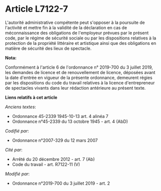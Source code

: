 # Article L7122-7

L'autorité administrative compétente peut s'opposer à la poursuite de l'activité et mettre fin à la validité de la
déclaration en cas de méconnaissance des obligations de l'employeur prévues par le présent code, par le régime de sécurité
sociale ou par les dispositions relatives à la protection de la propriété littéraire et artistique ainsi que des obligations
en matière de sécurité des lieux de spectacle.

**Nota:**

Conformément à l'article 6 de l'ordonnance n° 2019-700 du 3 juillet 2019, les demandes de licence et de renouvellement de
licence, déposées avant la date d'entrée en vigueur de la présente ordonnance, demeurent régies par les dispositions du code
du travail relatives à la licence d'entrepreneur de spectacles vivants dans leur rédaction antérieure au présent texte.

**Liens relatifs à cet article**

_Anciens textes_:

  - Ordonnance 45-2339 1945-10-13 art. 4 alinéa 7
  - Ordonnance n°45-2339 du 13 octobre 1945 - art. 4 (AbD)

_Codifié par_:

  - Ordonnance n°2007-329 du 12 mars 2007

_Cité par_:

  - Arrêté du 20 décembre 2012 - art. 7 (Ab)
  - Code du travail - art. R7122-11 (V)

_Modifié par_:

  - Ordonnance n°2019-700 du 3 juillet 2019 - art. 2

